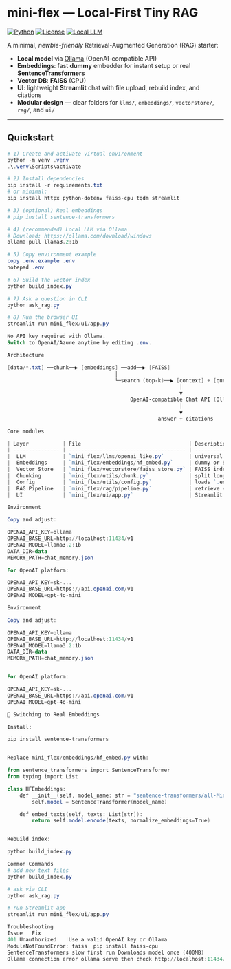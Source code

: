 # mini-flex — Local-First Tiny RAG

[![Python](https://img.shields.io/badge/Python-3.10%2B-blue.svg)]()
[![License](https://img.shields.io/badge/License-MIT-green.svg)]()
[![Local LLM](https://img.shields.io/badge/LLM-Ollama-black.svg)]()

A minimal, *newbie-friendly* Retrieval-Augmented Generation (RAG) starter:

-  **Local model** via [Ollama](https://ollama.com/) (OpenAI-compatible API)
-  **Embeddings**: fast **dummy** embedder for instant setup or real **SentenceTransformers**
-  **Vector DB**: **FAISS** (CPU)
-  **UI**: lightweight **Streamlit** chat with file upload, rebuild index, and citations
-  **Modular design** — clear folders for `llms/`, `embeddings/`, `vectorstore/`, `rag/`, and `ui/`

---

##  Quickstart

```powershell
# 1) Create and activate virtual environment
python -m venv .venv
.\.venv\Scripts\activate

# 2) Install dependencies
pip install -r requirements.txt
# or minimal:
pip install httpx python-dotenv faiss-cpu tqdm streamlit

# 3) (optional) Real embeddings
# pip install sentence-transformers

# 4) (recommended) Local LLM via Ollama
# Download: https://ollama.com/download/windows
ollama pull llama3.2:1b

# 5) Copy environment example
copy .env.example .env
notepad .env

# 6) Build the vector index
python build_index.py

# 7) Ask a question in CLI
python ask_rag.py

# 8) Run the browser UI
streamlit run mini_flex/ui/app.py

No API key required with Ollama.
Switch to OpenAI/Azure anytime by editing .env.

Architecture

[data/*.txt] ──chunk──▶ [embeddings] ──add──▶ [FAISS]
                                   │
                                   └─search (top-k)──▶ [context] + [question]
                                                        │
                                                        ▼
                                        OpenAI-compatible Chat API (Ollama)
                                                        │
                                                        ▼
                                                 answer + citations

Core modules

| Layer           | File                                   | Description                             |
| --------------- | -------------------------------------- | --------------------------------------- |
|  LLM            | `mini_flex/llms/openai_like.py`        | universal wrapper (Ollama/OpenAI/Azure) |
|  Embeddings     | `mini_flex/embeddings/hf_embed.py`     | dummy or SentenceTransformers           |
|  Vector Store   | `mini_flex/vectorstore/faiss_store.py` | FAISS index, cosine similarity          |
|  Chunking       | `mini_flex/utils/chunk.py`             | split long docs with overlap            |
|  Config         | `mini_flex/utils/config.py`            | loads `.env`                            |
|  RAG Pipeline   | `mini_flex/rag/pipeline.py`            | retrieve → augment → generate           |
|  UI             | `mini_flex/ui/app.py`                  | Streamlit chat, upload, rebuild         |

Environment

Copy and adjust:

OPENAI_API_KEY=ollama
OPENAI_BASE_URL=http://localhost:11434/v1
OPENAI_MODEL=llama3.2:1b
DATA_DIR=data
MEMORY_PATH=chat_memory.json

For OpenAI platform:

OPENAI_API_KEY=sk-...
OPENAI_BASE_URL=https://api.openai.com/v1
OPENAI_MODEL=gpt-4o-mini

Environment

Copy and adjust:

OPENAI_API_KEY=ollama
OPENAI_BASE_URL=http://localhost:11434/v1
OPENAI_MODEL=llama3.2:1b
DATA_DIR=data
MEMORY_PATH=chat_memory.json


For OpenAI platform:

OPENAI_API_KEY=sk-...
OPENAI_BASE_URL=https://api.openai.com/v1
OPENAI_MODEL=gpt-4o-mini

🔄 Switching to Real Embeddings

Install:

pip install sentence-transformers


Replace mini_flex/embeddings/hf_embed.py with:

from sentence_transformers import SentenceTransformer
from typing import List

class HFEmbeddings:
    def __init__(self, model_name: str = "sentence-transformers/all-MiniLM-L6-v2"):
        self.model = SentenceTransformer(model_name)

    def embed_texts(self, texts: List[str]):
        return self.model.encode(texts, normalize_embeddings=True)


Rebuild index:

python build_index.py

Common Commands
# add new text files
python build_index.py

# ask via CLI
python ask_rag.py

# run Streamlit app
streamlit run mini_flex/ui/app.py

Troubleshooting
Issue	Fix
401 Unauthorized	Use a valid OpenAI key or Ollama
ModuleNotFoundError: faiss	pip install faiss-cpu
SentenceTransformers slow first run	Downloads model once (400MB)
Ollama connection error	ollama serve then check http://localhost:11434/api/tags
